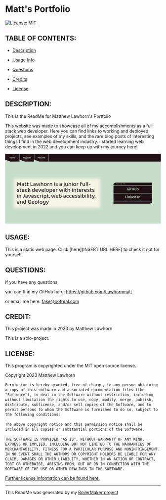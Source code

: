 # Matt's Portfolio
  [![License: MIT](https://img.shields.io/badge/License-MIT-yellow.svg)](https://opensource.org/licenses/MIT)

## TABLE OF CONTENTS:

* [Description](#description)

* [Usage Info](#usage) 

* [Questions](#questions)

* [Credits](#credit)

* [License](#license)


## DESCRIPTION:

This is the ReadMe for Matthew Lawhorn's Portfolio

This website was made to showcase all of my accomplishments as a full stack web developer. Here you can find links to working and deployed projects, see examples of my skills, and the rare blog posts of interesting things I find in the web development industry. I started learning web development in 2022 and you can keep up with my journey here!

<img src='public\screenshot.png' alt='A screenshot of Portfolio'/>

## USAGE:

This is a static web page. Click [here](INSERT URL HERE) to check it out for yourself.

## QUESTIONS:

If you have any questions,

you can find my GitHub here: https://github.com/Lawhornmatt

or email me here: fake@notreal.com

## CREDIT:

This project was made in 2023 by Matthew Lawhorn

This is a solo-project.

## LICENSE:

This program is copyrighted under the MIT open source license.

Copyright 2023 Matthew Lawhorn

    Permission is hereby granted, free of charge, to any person obtaining a copy of this software and associated documentation files (the "Software"), to deal in the Software without restriction, including without limitation the rights to use, copy, modify, merge, publish, distribute, sublicense, and/or sell copies of the Software, and to permit persons to whom the Software is furnished to do so, subject to the following conditions:
    
    The above copyright notice and this permission notice shall be included in all copies or substantial portions of the Software.
    
    THE SOFTWARE IS PROVIDED "AS IS", WITHOUT WARRANTY OF ANY KIND, EXPRESS OR IMPLIED, INCLUDING BUT NOT LIMITED TO THE WARRANTIES OF MERCHANTABILITY, FITNESS FOR A PARTICULAR PURPOSE AND NONINFRINGEMENT. IN NO EVENT SHALL THE AUTHORS OR COPYRIGHT HOLDERS BE LIABLE FOR ANY CLAIM, DAMAGES OR OTHER LIABILITY, WHETHER IN AN ACTION OF CONTRACT, TORT OR OTHERWISE, ARISING FROM, OUT OF OR IN CONNECTION WITH THE SOFTWARE OR THE USE OR OTHER DEALINGS IN THE SOFTWARE.

[Further license information can be found here.](https://opensource.org/licenses/MIT)

-- --
This ReadMe was generated by my [BoilerMaker project](https://github.com/Lawhornmatt/BoilerMaker)

